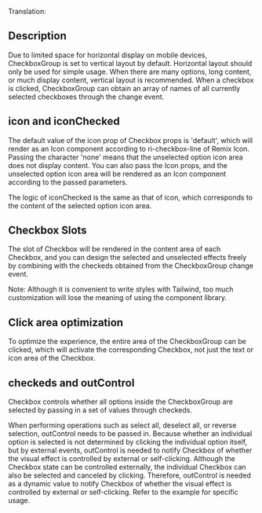 Translation:

## Description

Due to limited space for horizontal display on mobile devices, CheckboxGroup is set to vertical layout by default. Horizontal layout should only be used for simple usage. When there are many options, long content, or much display content, vertical layout is recommended. When a checkbox is clicked, CheckboxGroup can obtain an array of names of all currently selected checkboxes through the change event.

## icon and iconChecked

The default value of the icon prop of Checkbox props is 'default', which will render as an Icon component according to ri-checkbox-line of Remix Icon. Passing the character 'none' means that the unselected option icon area does not display content. You can also pass the Icon props, and the unselected option icon area will be rendered as an Icon component according to the passed parameters.

The logic of iconChecked is the same as that of icon, which corresponds to the content of the selected option icon area.

## Checkbox Slots

The slot of Checkbox will be rendered in the content area of each Checkbox, and you can design the selected and unselected effects freely by combining with the checkeds obtained from the CheckboxGroup change event.

Note: Although it is convenient to write styles with Tailwind, too much customization will lose the meaning of using the component library.

## Click area optimization

To optimize the experience, the entire area of the CheckboxGroup can be clicked, which will activate the corresponding Checkbox, not just the text or icon area of the Checkbox.

## checkeds and outControl

Checkbox controls whether all options inside the CheckboxGroup are selected by passing in a set of values through checkeds.

When performing operations such as select all, deselect all, or reverse selection, outControl needs to be passed in. Because whether an individual option is selected is not determined by clicking the individual option itself, but by external events, outControl is needed to notify Checkbox of whether the visual effect is controlled by external or self-clicking. Although the Checkbox state can be controlled externally, the individual Checkbox can also be selected and canceled by clicking. Therefore, outControl is needed as a dynamic value to notify Checkbox of whether the visual effect is controlled by external or self-clicking. Refer to the example for specific usage.
